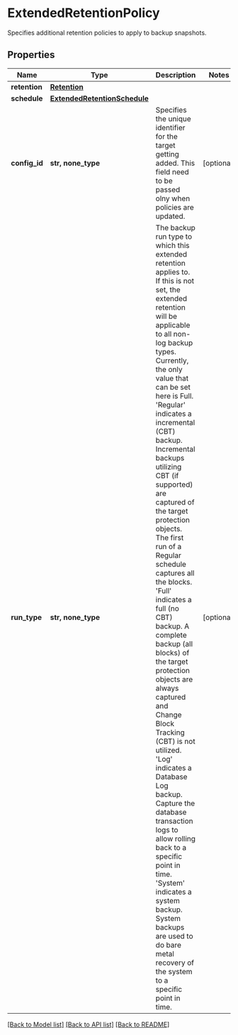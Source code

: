# ExtendedRetentionPolicy

Specifies additional retention policies to apply to backup snapshots.

## Properties
Name | Type | Description | Notes
------------ | ------------- | ------------- | -------------
**retention** | [**Retention**](Retention.md) |  | 
**schedule** | [**ExtendedRetentionSchedule**](ExtendedRetentionSchedule.md) |  | 
**config_id** | **str, none_type** | Specifies the unique identifier for the target getting added. This field need to be passed olny when policies are updated. | [optional] 
**run_type** | **str, none_type** | The backup run type to which this extended retention applies to. If this is not set, the extended retention will be applicable to all non-log backup types. Currently, the only value that can be set here is Full. &#39;Regular&#39; indicates a incremental (CBT) backup. Incremental backups utilizing CBT (if supported) are captured of the target protection objects. The first run of a Regular schedule captures all the blocks. &#39;Full&#39; indicates a full (no CBT) backup. A complete backup (all blocks) of the target protection objects are always captured and Change Block Tracking (CBT) is not utilized. &#39;Log&#39; indicates a Database Log backup. Capture the database transaction logs to allow rolling back to a specific point in time. &#39;System&#39; indicates a system backup. System backups are used to do bare metal recovery of the system to a specific point in time. | [optional] 

[[Back to Model list]](../README.md#documentation-for-models) [[Back to API list]](../README.md#documentation-for-api-endpoints) [[Back to README]](../README.md)



